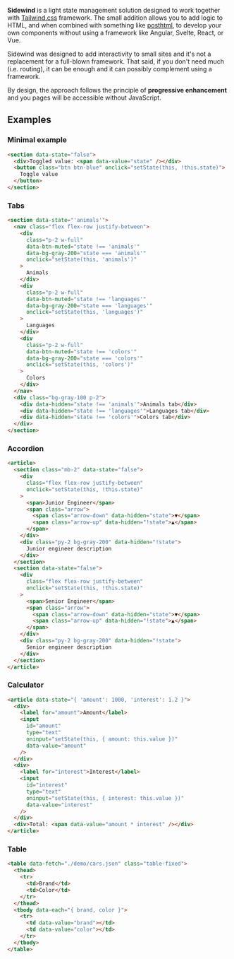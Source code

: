 **Sidewind** is a light state management solution designed to work together with [Tailwind.css](https://tailwindcss.com) framework. The small addition allows you to add logic to HTML, and when combined with something like [posthtml](https://www.npmjs.com/package/posthtml), to develop your own components without using a framework like Angular, Svelte, React, or Vue.

Sidewind was designed to add interactivity to small sites and it's not a replacement for a full-blown framework. That said, if you don't need much (i.e. routing), it can be enough and it can possibly complement using a framework.

By design, the approach follows the principle of **progressive enhancement** and you pages will be accessible without JavaScript.

## Examples

### Minimal example

```html
<section data-state="false">
  <div>Toggled value: <span data-value="state" /></div>
  <button class="btn btn-blue" onclick="setState(this, !this.state)">
    Toggle value
  </button>
</section>
```

### Tabs

```html
<section data-state="'animals'">
  <nav class="flex flex-row justify-between">
    <div
      class="p-2 w-full"
      data-btn-muted="state !== 'animals'"
      data-bg-gray-200="state === 'animals'"
      onclick="setState(this, 'animals')"
    >
      Animals
    </div>
    <div
      class="p-2 w-full"
      data-btn-muted="state !== 'languages'"
      data-bg-gray-200="state === 'languages'"
      onclick="setState(this, 'languages')"
    >
      Languages
    </div>
    <div
      class="p-2 w-full"
      data-btn-muted="state !== 'colors'"
      data-bg-gray-200="state === 'colors'"
      onclick="setState(this, 'colors')"
    >
      Colors
    </div>
  </nav>
  <div class="bg-gray-100 p-2">
    <div data-hidden="state !== 'animals'">Animals tab</div>
    <div data-hidden="state !== 'languages'">Languages tab</div>
    <div data-hidden="state !== 'colors'">Colors tab</div>
  </div>
</section>
```

### Accordion

```html
<article>
  <section class="mb-2" data-state="false">
    <div
      class="flex flex-row justify-between"
      onclick="setState(this, !this.state)"
    >
      <span>Junior Engineer</span>
      <span class="arrow">
        <span class="arrow-down" data-hidden="state">▼</span>
        <span class="arrow-up" data-hidden="!state">▲</span>
      </span>
    </div>
    <div class="py-2 bg-gray-200" data-hidden="!state">
      Junior engineer description
    </div>
  </section>
  <section data-state="false">
    <div
      class="flex flex-row justify-between"
      onclick="setState(this, !this.state)"
    >
      <span>Senior Engineer</span>
      <span class="arrow">
        <span class="arrow-down" data-hidden="state">▼</span>
        <span class="arrow-up" data-hidden="!state">▲</span>
      </span>
    </div>
    <div class="py-2 bg-gray-200" data-hidden="!state">
      Senior engineer description
    </div>
  </section>
</article>
```

### Calculator

```html
<article data-state="{ 'amount': 1000, 'interest': 1.2 }">
  <div>
    <label for="amount">Amount</label>
    <input
      id="amount"
      type="text"
      oninput="setState(this, { amount: this.value })"
      data-value="amount"
    />
  </div>
  <div>
    <label for="interest">Interest</label>
    <input
      id="interest"
      type="text"
      oninput="setState(this, { interest: this.value })"
      data-value="interest"
    />
  </div>
  <div>Total: <span data-value="amount * interest" /></div>
</article>
```

### Table

```html
<table data-fetch="./demo/cars.json" class="table-fixed">
  <thead>
    <tr>
      <td>Brand</td>
      <td>Color</td>
    </tr>
  </thead>
  <tbody data-each="{ brand, color }">
    <tr>
      <td data-value="brand"></td>
      <td data-value="color"></td>
    </tr>
  </tbody>
</table>
```
